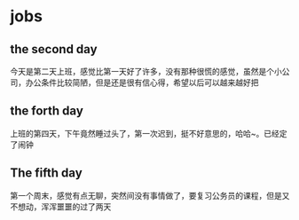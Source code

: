 # jobs

<h2>the second day</h2>
<p>今天是第二天上班，感觉比第一天好了许多，没有那种很慌的感觉，虽然是个小公司，办公条件比较简陋，但是还是很有信心得，希望以后可以越来越好把</p>

<h2>the forth day</h2>
<p>上班的第四天，下午竟然睡过头了，第一次迟到，挺不好意思的，哈哈~。已经定了闹钟</p>

<h2>The fifth day</h2>
<p>第一个周末，感觉有点无聊，突然间没有事情做了，要复习公务员的课程，但是又不想动，浑浑噩噩的过了两天</p>